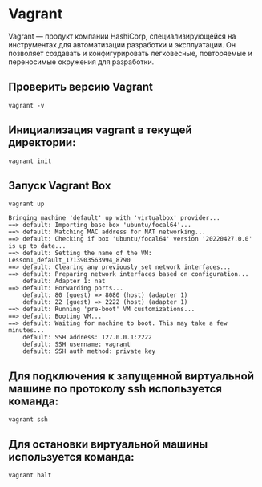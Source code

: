 # <h1>Vagrant</h1>

Vagrant — продукт компании HashiCorp, специализирующейся на инструментах для автоматизации разработки и эксплуатации. Он позволяет создавать и конфигурировать легковесные, повторяемые и переносимые окружения для разработки.

## Проверить версию Vagrant

```Shell
vagrant -v
```

## Инициализация vagrant в текущей директории:

```Shell
vagrant init
```

## Запуск Vagrant Box

```Shell
vagrant up

Bringing machine 'default' up with 'virtualbox' provider...
==> default: Importing base box 'ubuntu/focal64'...
==> default: Matching MAC address for NAT networking...
==> default: Checking if box 'ubuntu/focal64' version '20220427.0.0' is up to date...
==> default: Setting the name of the VM: Lesson1_default_1713903563994_8790
==> default: Clearing any previously set network interfaces...
==> default: Preparing network interfaces based on configuration...
    default: Adapter 1: nat
==> default: Forwarding ports...
    default: 80 (guest) => 8080 (host) (adapter 1)
    default: 22 (guest) => 2222 (host) (adapter 1)
==> default: Running 'pre-boot' VM customizations...
==> default: Booting VM...
==> default: Waiting for machine to boot. This may take a few minutes...
    default: SSH address: 127.0.0.1:2222
    default: SSH username: vagrant
    default: SSH auth method: private key
```

## Для подключения к запущенной виртуальной машине по протоколу ssh используется команда:

```Shell
vagrant ssh
```

## Для остановки виртуальной машины используется команда:

```Shell
vagrant halt
```
